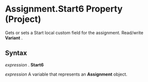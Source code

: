 
# Assignment.Start6 Property (Project)

Gets or sets a Start local custom field for the assignment. Read/write  **Variant** .


## Syntax

 _expression_ . **Start6**

 _expression_ A variable that represents an **Assignment** object.

